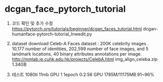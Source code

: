 # dcgan_face_pytorch_tutorial

1. 코드 확인 및 추가 수정
https://pytorch.org/tutorials/beginner/dcgan_faces_tutorial.html
dcgan-humanface-pytorch-tutorial_lnwedit.py

2. dataset download
Celeb-A Faces dataset :  200K celebrity images . 
     10,177 number of identities, 202,599 number of face images, and
     5 landmark locations, 40 binary attributes annotations per image.
http://mmlab.ie.cuhk.edu.hk/projects/CelebA.html
img_align_celeba.zip 1.34GB

3. 테스트
1080ti 11mb GPU 1 
1epoch 0:2:56
GPU 1785M/11175MB 91~96%
 
